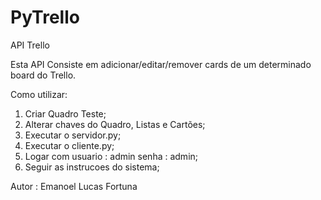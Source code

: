 # PyTrello
API Trello

Esta API Consiste em adicionar/editar/remover cards de um determinado board do Trello.

Como utilizar:

1) Criar Quadro Teste;
2) Alterar chaves do Quadro, Listas e Cartões;
3) Executar o servidor.py;
4) Executar o cliente.py;
5) Logar com usuario : admin senha : admin;
6) Seguir as instrucoes do sistema;

Autor : Emanoel Lucas Fortuna
